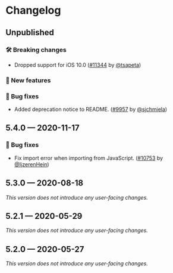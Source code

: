 # Changelog

## Unpublished

### 🛠 Breaking changes

- Dropped support for iOS 10.0 ([#11344](https://github.com/expo/expo/pull/11344) by [@tsapeta](https://github.com/tsapeta))

### 🎉 New features

### 🐛 Bug fixes

- Added deprecation notice to README. ([#9957](https://github.com/expo/expo/pull/9957) by [@sjchmiela](https://github.com/sjchmiela))

## 5.4.0 — 2020-11-17

### 🐛 Bug fixes

- Fix import error when importing from JavaScript. ([#10753](https://github.com/expo/expo/pull/10753) by [@IjzerenHein](https://github.com/IjzerenHein))

## 5.3.0 — 2020-08-18

_This version does not introduce any user-facing changes._

## 5.2.1 — 2020-05-29

_This version does not introduce any user-facing changes._

## 5.2.0 — 2020-05-27

_This version does not introduce any user-facing changes._

